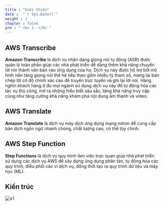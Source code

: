 ```yaml
---
title : "Giới thiệu"
date :  "`r Sys.Date()`" 
weight : 1 
chapter : false
pre : " <b> 1. </b> "
---
```


## AWS Transcribe
**Amazon Transcribe** là dịch vụ nhận dạng giọng nói tự động (ASR) được quản lý toàn phần giúp các nhà phát triển dễ dàng thêm khả năng chuyển lời nói thành văn bản vào ứng dụng của họ. Dịch vụ này được hỗ trợ bởi mô hình nền tảng giọng nói thế hệ tiếp theo gồm nhiều tỷ tham số, mang lại bản chép lời có độ chính xác cao để truyền trực tuyến và ghi lại lời nói. Hàng nghìn khách hàng ở đủ mọi ngành sử dụng dịch vụ này để tự động hóa các tác vụ thủ công, mở ra những hiểu biết sâu sắc, tăng khả năng truy cập cũng như tăng cường khả năng khám phá nội dung âm thanh và video.
## AWS Translate
**Amazon Translate** là dịch vụ máy dịch ứng dụng mạng nơron để cung cấp bản dịch ngôn ngữ nhanh chóng, chất lượng cao, có thể tùy chỉnh.
## AWS Step Function
**Step Functions** là dịch vụ quy trình làm việc trực quan giúp nhà phát triển sử dụng các dịch vụ AWS để xây dựng ứng dụng phân tán, tự động hóa các quy trình, điều phối các vi dịch vụ, đồng thời tạo ra quy trình dữ liệu và máy học (ML).

## Kiến trúc
![s1](/images/1.Introduce/architec.png)